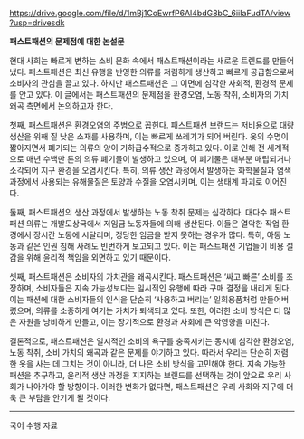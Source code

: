 https://drive.google.com/file/d/1mBj1CoEwrfP6Al4bdG8bC_6iiIaFudTA/view?usp=drivesdk

**패스트패션의 문제점에 대한 논설문**

현대 사회는 빠르게 변하는 소비 문화 속에서 패스트패션이라는 새로운 트렌드를 만들어냈다. 패스트패션은 최신 유행을 반영한 의류를 저렴하게 생산하고 빠르게 공급함으로써 소비자의 관심을 끌고 있다. 하지만 패스트패션은 그 이면에 심각한 사회적, 환경적 문제를 안고 있다. 이 글에서는 패스트패션의 문제점을 환경오염, 노동 착취, 소비자의 가치 왜곡 측면에서 논의하고자 한다.

첫째, 패스트패션은 환경오염의 주범으로 꼽힌다. 패스트패션 브랜드는 저비용으로 대량 생산을 위해 질 낮은 소재를 사용하며, 이는 빠르게 쓰레기가 되어 버린다. 옷의 수명이 짧아지면서 폐기되는 의류의 양이 기하급수적으로 증가하고 있다. 이로 인해 전 세계적으로 매년 수백만 톤의 의류 폐기물이 발생하고 있으며, 이 폐기물은 대부분 매립되거나 소각되어 지구 환경을 오염시킨다. 특히, 의류 생산 과정에서 발생하는 화학물질과 염색 과정에서 사용되는 유해물질은 토양과 수질을 오염시키며, 이는 생태계 파괴로 이어진다.

둘째, 패스트패션의 생산 과정에서 발생하는 노동 착취 문제는 심각하다. 대다수 패스트패션 의류는 개발도상국에서 저임금 노동자들에 의해 생산된다. 이들은 열악한 작업 환경에서 장시간 노동에 시달리며, 정당한 임금을 받지 못하는 경우가 많다. 특히, 아동 노동과 같은 인권 침해 사례도 빈번하게 보고되고 있다. 이는 패스트패션 기업들이 비용 절감을 위해 윤리적 책임을 외면하고 있기 때문이다.

셋째, 패스트패션은 소비자의 가치관을 왜곡시킨다. 패스트패션은 ‘싸고 빠른’ 소비를 조장하며, 소비자들은 지속 가능성보다는 일시적인 유행에 따라 구매 결정을 내리게 된다. 이는 패션에 대한 소비자들의 인식을 단순히 ‘사용하고 버리는’ 일회용품처럼 만들어버렸으며, 의류를 소중하게 여기는 가치가 퇴색되고 있다. 또한, 이러한 소비 방식은 더 많은 자원을 낭비하게 만들고, 이는 장기적으로 환경과 사회에 큰 악영향을 미친다.

결론적으로, 패스트패션은 일시적인 소비의 욕구를 충족시키는 동시에 심각한 환경오염, 노동 착취, 소비 가치의 왜곡과 같은 문제를 야기하고 있다. 따라서 우리는 단순히 저렴한 옷을 사는 데 그치는 것이 아니라, 더 나은 소비 방식을 고민해야 한다. 지속 가능한 패션을 추구하고, 윤리적 생산 과정을 지지하는 브랜드를 선택하는 것이 앞으로 우리 사회가 나아가야 할 방향이다. 이러한 변화가 없다면, 패스트패션은 우리 사회와 지구에 더욱 큰 부담을 안기게 될 것이다.

---------------------
국어 수행 자료
